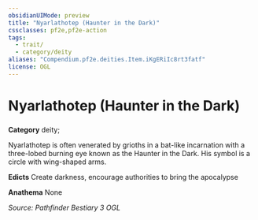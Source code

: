 ```yaml
---
obsidianUIMode: preview
title: "Nyarlathotep (Haunter in the Dark)"
cssclasses: pf2e,pf2e-action
tags:
  - trait/
  - category/deity
aliases: "Compendium.pf2e.deities.Item.iKgERiIc8rt3fatf"
license: OGL
---
```

# Nyarlathotep (Haunter in the Dark)

### 

**Category** deity; 




Nyarlathotep is often venerated by grioths in a bat-like incarnation with a three-lobed burning eye known as the Haunter in the Dark. His symbol is a circle with wing-shaped arms.

**Edicts** Create darkness, encourage authorities to bring the apocalypse

**Anathema** None

*Source: Pathfinder Bestiary 3*
*OGL*